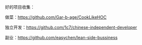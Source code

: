 好的项目收集：

做菜：https://github.com/Gar-b-age/CookLikeHOC

独立开发：https://github.com/1c7/chinese-independent-developer

副业：https://github.com/easychen/lean-side-bussiness